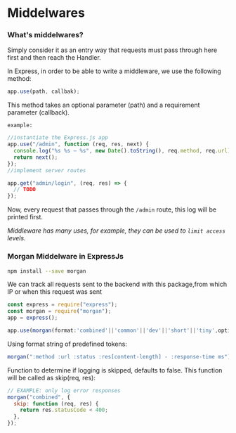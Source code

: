 # Middelwares

### What's middelwares?

Simply consider it as an entry way that requests must pass through here first and then reach the Handler.

In Express, in order to be able to write a middleware, we use the following method:

```js
app.use(path, callbak);
```

This method takes an optional parameter (path) and a requirement parameter (callback).

`example:`

```js
//instantiate the Express.js app
app.use("/admin", function (req, res, next) {
  console.log("%s %s — %s", new Date().toString(), req.method, req.url);
  return next();
});
//implement server routes

app.get("admin/login", (req, res) => {
  // TODO
});
```

Now, every request that passes through the `/admin` route, this log will be printed first.

_Middleware has many uses, for example, they can be used to `limit access` levels._

### Morgan Middelware in ExpressJs

```bash
npm install --save morgan
```

We can track all requests sent to the backend with this package,from which IP or when this request was sent

```js
const express = require("express");
const morgan = require("morgan");
app = express();

app.use(morgan(format:'combined'||'common'||'dev'||'short'||'tiny',options));
```

Using format string of predefined tokens:

```js
morgan(":method :url :status :res[content-length] - :response-time ms");
```

Function to determine if logging is skipped, defaults to false. This function will be called as skip(req, res):

```js
// EXAMPLE: only log error responses
morgan("combined", {
  skip: function (req, res) {
    return res.statusCode < 400;
  },
});
```
